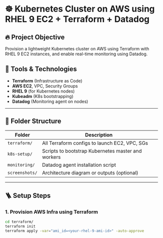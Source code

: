 # ☸️ Kubernetes Cluster on AWS using RHEL 9 EC2 + Terraform + Datadog

## 🔥 Project Objective
Provision a lightweight Kubernetes cluster on AWS using Terraform with RHEL 9 EC2 instances, and enable real-time monitoring using Datadog.

## 🧰 Tools & Technologies
- **Terraform** (Infrastructure as Code)
- **AWS EC2**, VPC, Security Groups
- **RHEL 9** (for Kubernetes nodes)
- **Kubeadm** (K8s bootstrapping)
- **Datadog** (Monitoring agent on nodes)

---

## 📁 Folder Structure

| Folder | Description |
|--------|-------------|
| `terraform/` | All Terraform configs to launch EC2, VPC, SGs |
| `k8s-setup/` | Scripts to bootstrap Kubernetes master and workers |
| `monitoring/` | Datadog agent installation script |
| `screenshots/` | Architecture diagram or outputs (optional) |

---

## 🪜 Setup Steps

### 1. Provision AWS Infra using Terraform
```bash
cd terraform/
terraform init
terraform apply -var="ami_id=<your-rhel-9-ami-id>" -auto-approve

